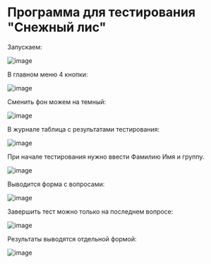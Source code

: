 # Программа для тестирования "Снежный лис"

Запускаем:

![image](https://user-images.githubusercontent.com/56022576/205121004-a1df281f-8da1-4430-973e-4279cd0b6707.png)

В главном меню 4 кнопки:

![image](https://user-images.githubusercontent.com/56022576/205121066-b67c877b-56f5-42a3-9c80-70bee3296992.png)

Сменить фон можем на темный:

![image](https://user-images.githubusercontent.com/56022576/205121130-af926a54-b4e9-482a-a514-1148bdfcd974.png)

В журнале таблица с результатами тестирования:

![image](https://user-images.githubusercontent.com/56022576/205121251-8f45c40f-a31d-4efc-a0b6-7a46d0ef3b0a.png)

При начале тестирования нужно ввести Фамилию Имя и группу.

![image](https://user-images.githubusercontent.com/56022576/205129467-2e380469-c94b-4d34-92de-1eb3fadb1120.png)

Выводится форма с вопросами:

![image](https://user-images.githubusercontent.com/56022576/205129570-10fa4dd3-d124-43c7-8cc5-ea1fda12649e.png)

Завершить тест можно только на последнем вопросе:

![image](https://user-images.githubusercontent.com/56022576/205129653-e5356aab-5a58-4a35-a6ed-4955254e427b.png)

Результаты выводятся отдельной формой:

![image](https://user-images.githubusercontent.com/56022576/205129901-ff17cd76-7b91-47a3-af94-d5e6d34ca843.png)
